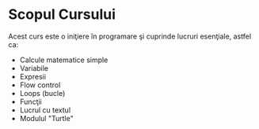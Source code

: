 ﻿# Scopul Cursului

Acest curs este o iniţiere în programare şi cuprinde lucruri esenţiale, astfel ca:

* Calcule matematice simple
* Variabile
* Expresii
* Flow control
* Loops (bucle)
* Funcţii
* Lucrul cu textul
* Modulul "Turtle"
